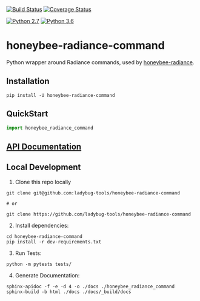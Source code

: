 [![Build Status](https://travis-ci.org/ladybug-tools/honeybee-radiance-command.svg?branch=master)](https://travis-ci.org/ladybug-tools/honeybee-radiance-command)
[![Coverage Status](https://coveralls.io/repos/github/ladybug-tools/honeybee-radiance-command/badge.svg?branch=master)](https://coveralls.io/github/ladybug-tools/honeybee-radiance-command)

[![Python 2.7](https://img.shields.io/badge/python-2.7-green.svg)](https://www.python.org/downloads/release/python-270/) [![Python 3.6](https://img.shields.io/badge/python-3.6-blue.svg)](https://www.python.org/downloads/release/python-360/)

# honeybee-radiance-command

Python wrapper around Radiance commands, used by [honeybee-radiance](https://www.ladybug.tools/honeybee-radiance/docs/).

## Installation

```console
pip install -U honeybee-radiance-command
```

## QuickStart

```python
import honeybee_radiance_command

```

## [API Documentation](http://ladybug-tools.github.io/honeybee-radiance-command/docs)

## Local Development

1. Clone this repo locally
```console
git clone git@github.com:ladybug-tools/honeybee-radiance-command

# or

git clone https://github.com/ladybug-tools/honeybee-radiance-command
```
2. Install dependencies:
```console
cd honeybee-radiance-command
pip install -r dev-requirements.txt
```

3. Run Tests:
```console
python -m pytests tests/
```

4. Generate Documentation:
```console
sphinx-apidoc -f -e -d 4 -o ./docs ./honeybee_radiance_command
sphinx-build -b html ./docs ./docs/_build/docs
```